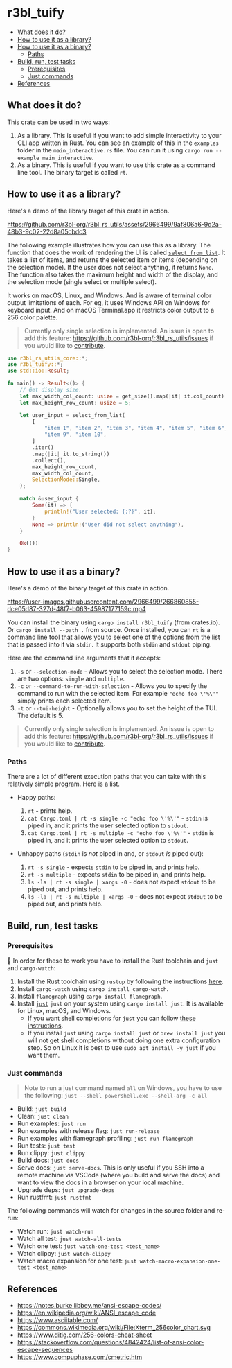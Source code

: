 # r3bl_tuify
<a id="markdown-r3bl_tuify" name="r3bl_tuify"></a>

<!-- TOC -->

- [What does it do?](#what-does-it-do)
- [How to use it as a library?](#how-to-use-it-as-a-library)
- [How to use it as a binary?](#how-to-use-it-as-a-binary)
  - [Paths](#paths)
- [Build, run, test tasks](#build-run-test-tasks)
  - [Prerequisites](#prerequisites)
  - [Just commands](#just-commands)
- [References](#references)

<!-- /TOC -->

## What does it do?
<a id="markdown-what-does-it-do%3F" name="what-does-it-do%3F"></a>

This crate can be used in two ways:
1. As a library. This is useful if you want to add simple interactivity to your CLI
   app written in Rust. You can see an example of this in the `examples` folder in the
   `main_interactive.rs` file. You can run it using `cargo run --example main_interactive`.
1. As a binary. This is useful if you want to use this crate as a command line tool.
   The binary target is called `rt`.

## How to use it as a library?
<a id="markdown-how-to-use-it-as-a-library%3F" name="how-to-use-it-as-a-library%3F"></a>

Here's a demo of the library target of this crate in action.

https://github.com/r3bl-org/r3bl_rs_utils/assets/2966499/9af806a6-9d2a-48b3-9c02-22d8a05cbdc3

The following example illustrates how you can use this as a library. The function that
does the work of rendering the UI is called
[`select_from_list`](crate::select_from_list). It takes a list of items, and returns
the selected item or items (depending on the selection mode). If the user does not
select anything, it returns `None`. The function also takes the maximum height and
width of the display, and the selection mode (single select or multiple select).

It works on macOS, Linux, and Windows. And is aware
of terminal color output limitations of each. For eg, it uses Windows API on Windows for
keyboard input. And on macOS Terminal.app it restricts color output to a 256 color palette.

> Currently only single selection is implemented. An issue is open to add this
> feature: <https://github.com/r3bl-org/r3bl_rs_utils/issues> if you would like to
> [contribute](https://github.com/r3bl-org/r3bl_rs_utils/contribute).

```rust
use r3bl_rs_utils_core::*;
use r3bl_tuify::*;
use std::io::Result;

fn main() -> Result<()> {
    // Get display size.
    let max_width_col_count: usize = get_size().map(|it| it.col_count).unwrap_or(ch!(80)).into();
    let max_height_row_count: usize = 5;

    let user_input = select_from_list(
        [
            "item 1", "item 2", "item 3", "item 4", "item 5", "item 6", "item 7", "item 8",
            "item 9", "item 10",
        ]
        .iter()
        .map(|it| it.to_string())
        .collect(),
        max_height_row_count,
        max_width_col_count,
        SelectionMode::Single,
    );

    match &user_input {
        Some(it) => {
            println!("User selected: {:?}", it);
        }
        None => println!("User did not select anything"),
    }

    Ok(())
}
```

## How to use it as a binary?
<a id="markdown-how-to-use-it-as-a-binary%3F" name="how-to-use-it-as-a-binary%3F"></a>

Here's a demo of the binary target of this crate in action.

https://user-images.githubusercontent.com/2966499/266860855-dce05d87-327d-48f7-b063-45987177159c.mp4

You can install the binary using `cargo install r3bl_tuify` (from crates.io). Or
`cargo install --path .` from source. Once installed, you can `rt` is a command line
tool that allows you to select one of the options from the list that is passed into it
via `stdin`. It supports both `stdin` and `stdout` piping.

Here are the command line arguments that it accepts:
1. `-s` or `--selection-mode` - Allows you to select the selection mode. There are two
  options: `single` and `multiple`.
1. `-c` or `--command-to-run-with-selection` - Allows you to specify the command to
  run with the selected item. For example `"echo foo \'%\'"` simply prints each
  selected item.
1. `-t` or `--tui-height` - Optionally allows you to set the height of the TUI. The
  default is 5.

> Currently only single selection is implemented. An issue is open to add this
> feature: <https://github.com/r3bl-org/r3bl_rs_utils/issues> if you would like to
> [contribute](https://github.com/r3bl-org/r3bl_rs_utils/contribute).

### Paths
<a id="markdown-paths" name="paths"></a>

There are a lot of different execution paths that you can take with this relatively
simple program. Here is a list.

- Happy paths:
  1. `rt` - prints help.
  1. `cat Cargo.toml | rt -s single -c "echo foo \'%\'"` - `stdin` is piped
    in, and it prints the user selected option to `stdout`.
  1. `cat Cargo.toml | rt -s multiple -c "echo foo \'%\'"` - `stdin` is piped
    in, and it prints the user selected option to `stdout`.

- Unhappy paths (`stdin` is _not_ piped in and, or `stdout` _is_ piped out):
  1. `rt -s single` - expects `stdin` to be piped in, and prints help.
  1. `rt -s multiple` - expects `stdin` to be piped in, and prints help.
  1. `ls -la | rt -s single | xargs -0` - does not expect `stdout` to be piped out,
    and prints help.
  1. `ls -la | rt -s multiple | xargs -0` - does not expect `stdout` to be piped out,
    and prints help.


## Build, run, test tasks
<a id="markdown-build%2C-run%2C-test-tasks" name="build%2C-run%2C-test-tasks"></a>

### Prerequisites
<a id="markdown-prerequisites" name="prerequisites"></a>

🌠 In order for these to work you have to install the Rust toolchain and `just` and
`cargo-watch`:

1. Install the Rust toolchain using `rustup` by following the instructions
   [here](https://rustup.rs/).
1. Install `cargo-watch` using `cargo install cargo-watch`.
1. Install `flamegraph` using `cargo install flamegraph`.
1. Install [`just`](https://just.systems/man/en/chapter_4.html) `just` on your system using
   `cargo install just`. It is available for Linux, macOS, and Windows.
   - If you want shell completions for `just` you can follow [these
     instructions](https://github.com/casey/just#shell-completion-scripts).
   - If you install `just` using `cargo install just` or `brew install just` you will
     not get shell completions without doing one extra configuration step. So on Linux
     it is best to use `sudo apt install -y just` if you want them.

### Just commands
<a id="markdown-just-commands" name="just-commands"></a>

> Note to run a just command named `all` on Windows, you have to use the following:
> `just --shell powershell.exe --shell-arg -c all`

- Build: `just build`
- Clean: `just clean`
- Run examples: `just run`
- Run examples with release flag: `just run-release`
- Run examples with flamegraph profiling: `just run-flamegraph`
- Run tests: `just test`
- Run clippy: `just clippy`
- Build docs: `just docs`
- Serve docs: `just serve-docs`. This is only useful if you SSH into a remote machine via
  VSCode (where you build and serve the docs) and want to view the docs in a browser on
  your local machine.
- Upgrade deps: `just upgrade-deps`
- Run rustfmt: `just rustfmt`

The following commands will watch for changes in the source folder and re-run:

- Watch run: `just watch-run`
- Watch all test: `just watch-all-tests`
- Watch one test: `just watch-one-test <test_name>`
- Watch clippy: `just watch-clippy`
- Watch macro expansion for one test: `just watch-macro-expansion-one-test <test_name>`

## References
<a id="markdown-references" name="references"></a>

- https://notes.burke.libbey.me/ansi-escape-codes/
- https://en.wikipedia.org/wiki/ANSI_escape_code
- https://www.asciitable.com/
- https://commons.wikimedia.org/wiki/File:Xterm_256color_chart.svg
- https://www.ditig.com/256-colors-cheat-sheet
- https://stackoverflow.com/questions/4842424/list-of-ansi-color-escape-sequences
- https://www.compuphase.com/cmetric.htm
